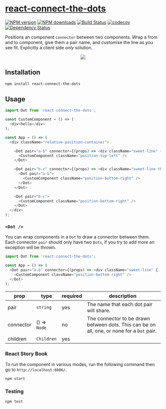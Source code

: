 # [react-connect-the-dots](https://github.com/madou/react-connect-the-dots)

[![NPM version](http://img.shields.io/npm/v/react-connect-the-dots.svg?style=flat-square)](https://www.npmjs.com/package/react-connect-the-dots)
[![NPM downloads](http://img.shields.io/npm/dm/react-connect-the-dots.svg?style=flat-square)](https://www.npmjs.com/package/react-connect-the-dots)
[![Build Status](http://img.shields.io/travis/madou/react-connect-the-dots/master.svg?style=flat-square)](https://travis-ci.org/madou/react-connect-the-dots)
[![codecov](https://codecov.io/gh/madou/react-connect-the-dots/branch/master/graph/badge.svg)](https://codecov.io/gh/madou/react-connect-the-dots)
[![Dependency Status](http://img.shields.io/david/madou/react-connect-the-dots.svg?style=flat-square)](https://david-dm.org/madou/react-connect-the-dots)

Positions an component `connector` between two components. Wrap a from and to component, give them a pair name, and customise the line as you see fit.
Explicitly a client side _only_ solution.

<p align="center">
  <img src="https://github.com/madou/react-connect-the-dots/blob/master/example.gif?raw=true" style="margin:0 auto" />
</p>

## Installation

```sh
npm install react-connect-the-dots
```

## Usage

```javascript
import Dot from 'react-connect-the-dots';

const CustomComponent = () => (
  <div>hello</div>
);

const App = () => (
  <div className="relative-position-container">

    <Dot pair="a-b" connector={(props) => <div className="sweet-line" {...props} />}>
      <CustomComponent className="position-top-left" />
    </Dot>

    <Dot pair="b-c" connector={(props) => <div className="sweet-line thicc" {...props} />}>
      <Dot pair="a-b">
        <CustomComponent className="position-bottom-right" />
      </Dot>
    </Dot>

    <Dot pair="b-c">
      <CustomComponent className="position-bottom-right" />
    </Dot>
  </div>
);
```

### `<Dot />`

You can wrap components in a `Dot` to draw a connector between them.
Each connector `pair` should only have two `Dots`, if you try to add
more an exception will be thrown.

```javascript
import Dot from 'react-connect-the-dots';

const App = () => (
  <Dot pair="a-b" connector={(props) => <div className="sweet-line" {...props} />}>
    <CustomComponent className="position-bottom-right" />
  </Dot>
);
```

| prop | type | required | description |
|-|-|-|-|
| pair | `string`  | yes | The name that each dot pair will share. |
| connector | () => `Node` | no | The connector to be drawn between dots. This can be on all, one, or none for a `Dot` pair. |
| children | `Children`  | yes | |

### React Story Book

To run the component in various modes, run the following command then go to `http://localhost:6006/`.

```bash
npm start
```

### Testing

```bash
npm test
```
